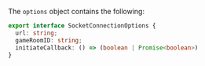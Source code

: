 The `options` object contains the following: 

```typescript
export interface SocketConnectionOptions {
  url: string;
  gameRoomID: string;
  initiateCallback: () => (boolean | Promise<boolean>)
}
```